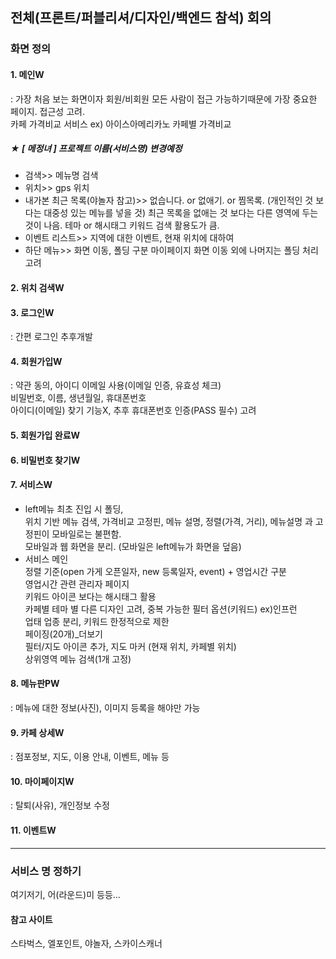 ## 전체(프론트/퍼블리셔/디자인/백엔드 참석) 회의
### 화면 정의

#### 1. 메인W
: 가장 처음 보는 화면이자 회원/비회원 모든 사람이 접근 가능하기때문에 가장 중요한 페이지. 접근성 고려.<br>
카페 가격비교 서비스 ex) 아이스아메리카노 카페별 가격비교
##### ★ [ 메정녀 ] 프로젝트 이름(서비스명) 변경예정<br>
- 검색>> 메뉴명 검색
- 위치>> gps 위치
- 내가본 최근 목록(야놀자 참고)>> 없습니다. or 없애기. or 찜목록. 
(개인적인 것 보다는 대중성 있는 메뉴를 넣을 것)
최근 목록을 없애는 것 보다는 다른 영역에 두는 것이 나음.
테마 or 해시태그 키워드 검색 활용도가 큼.
- 이벤트 리스트>> 지역에 대한 이벤트, 현재 위치에 대하여
- 하단 메뉴>> 화면 이동, 폴딩 구분 
마이페이지 화면 이동 외에 나머지는 폴딩 처리 고려
 
#### 2. 위치 검색W

#### 3. 로그인W
: 간편 로그인 추후개발

#### 4. 회원가입W
: 약관 동의, 아이디 이메일 사용(이메일 인증, 유효성 체크)<br>
  비밀번호, 이름, 생년월일, 휴대폰번호<br>
  아이디(이메일) 찾기 기능X, 추후 휴대폰번호 인증(PASS 필수) 고려

#### 5. 회원가입 완료W

#### 6. 비밀번호 찾기W

#### 7. 서비스W
- left메뉴
최초 진입 시 폴딩,<br> 
위치 기반 메뉴 검색, 가격비교 고정핀, 메뉴 설명, 정렬(가격, 거리), 메뉴설명 과 고정핀이 모바일로는 불편함.<br>
모바일과 웹 화면을 분리. (모바일은 left메뉴가 화면을 덮음)
- 서비스 메인  
정렬 기준(open 가게 오픈일자, new 등록일자, event) + 영업시간 구분<br>
영업시간 관련 관리자 페이지<br>
키워드 아이콘 보다는 해시태그 활용<br>
카페별 테마 별 다른 디자인 고려, 중복 가능한 필터 옵션(키워드) ex)인프런 <br>
업태 업종 분리, 키워드 한정적으로 제한<br>
페이징(20개)_더보기<br>
필터/지도 아이콘 추가, 지도 마커 (현재 위치, 카페별 위치)<br>
상위영역 메뉴 검색(1개 고정)
  
#### 8. 메뉴판PW
: 메뉴에 대한 정보(사진), 이미지 등록을 해야만 가능

#### 9. 카페 상세W
: 점포정보, 지도, 이용 안내, 이벤트, 메뉴 등

#### 10. 마이페이지W
: 탈퇴(사유), 개인정보 수정

#### 11. 이벤트W

<hr>

### 서비스 명 정하기
여기저기, 어(라운드)미 등등... 

#### 참고 사이트
스타벅스, 엘포인트, 야놀자, 스카이스캐너
